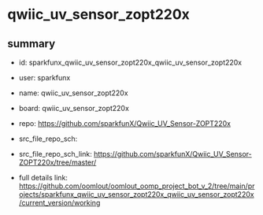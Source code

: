 # qwiic_uv_sensor_zopt220x
 
## summary 
* id: sparkfunx_qwiic_uv_sensor_zopt220x_qwiic_uv_sensor_zopt220x
* user: sparkfunx
* name: qwiic_uv_sensor_zopt220x
* board: qwiic_uv_sensor_zopt220x
* repo: https://github.com/sparkfunX/Qwiic_UV_Sensor-ZOPT220x



* src_file_repo_sch: 
* src_file_repo_sch_link: https://github.com/sparkfunX/Qwiic_UV_Sensor-ZOPT220x/tree/master/
* full details link: https://github.com/oomlout/oomlout_oomp_project_bot_v_2/tree/main/projects/sparkfunx_qwiic_uv_sensor_zopt220x_qwiic_uv_sensor_zopt220x/current_version/working  







